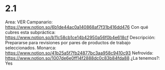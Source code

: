 # 2.1

Area: VER
Campanario: 
https://www.notion.so/6b1de44ac0a140868af7f31b416dd476 
Con qué cubres esta subpráctica: https://www.notion.so/b11c58cb1ce14b42950a56f0b4e618cf
Descripción: Prepararse para revisiones por pares de productos de trabajo seleccionados.
Monarca: 
https://www.notion.so/41b25a5f7fb24877bc3aa958c9410c93 
Nefrovida: 
https://www.notion.so/1007de6e0ff14f2888dc0c83b84fda88 
¿La tenemos?: Yes